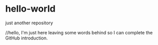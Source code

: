 # hello-world
just another repository


//hello, I'm just here leaving some words behind so I can complete the GitHub introduction.
